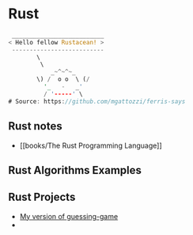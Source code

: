 # Rust
```rust
 __________________________
< Hello fellow Rustacean! >
 --------------------------
        \
         \
            _~^~^~_
        \) /  o o  \ (/
          '_   -   _'
          / '-----' \
# Source: https://github.com/mgattozzi/ferris-says
```

## Rust notes
- [[books/The Rust Programming Language]]
## Rust Algorithms Examples

## Rust Projects
- [My version of guessing-game](https://github.com/feg59crz/rust-my-guessing-game)
- 